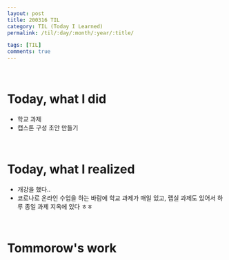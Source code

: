 ```yaml
---
layout: post
title: 200316 TIL
category: TIL (Today I Learned)
permalink: /til/:day/:month/:year/:title/

tags: [TIL]
comments: true
---
```

<br/>

# Today, what I did
- 학교 과제 
- 캡스톤 구성 초안 만들기

<br/>

# Today, what I realized
- 개강을 했다.. 
- 코로나로 온라인 수업을 하는 바람에 학교 과제가 매일 있고, 랩실 과제도 있어서 하루 종일 과제 지옥에 있다 ㅎㅎ

<br/>

# Tommorow's work


